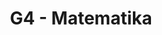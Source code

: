 ---
title: G4 - Matematika
subject: Matematika
jsonfile: g4
layout: subject
summary: "Přehled všech témat pro matematika v G4 popořadě:"
---
